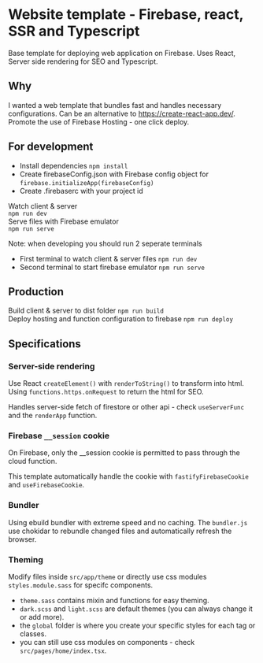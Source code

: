 # Website template - Firebase, react, SSR and Typescript

Base template for deploying web application on Firebase.
Uses React, Server side rendering for SEO and Typescript.

## Why

I wanted a web template that bundles fast and handles necessary configurations.
Can be an alternative to <https://create-react-app.dev/>.
Promote the use of Firebase Hosting - one click deploy.

## For development

- Install dependencies `npm install`
- Create firebaseConfig.json with Firebase config object for `firebase.initializeApp(firebaseConfig)`
- Create .firebaserc with your project id

Watch client & server  
`npm run dev`  
Serve files with Firebase emulator  
`npm run serve`  

Note: when developing you should run 2 seperate terminals

- First terminal to watch client & server files `npm run dev`
- Second terminal to start firebase emulator `npm run serve`

## Production

Build client & server to dist folder
`npm run build`  
Deploy hosting and function configuration to firebase
`npm run deploy`

## Specifications

### Server-side rendering

Use React `createElement()` with `renderToString()` to transform into html.
Using `functions.https.onRequest` to return the html for SEO.

Handles server-side fetch of firestore or other api - check `useServerFunc` and the `renderApp` function.

### Firebase `__session` cookie

On Firebase, only the __session cookie is permitted to pass through the cloud function.

This template automatically handle the cookie with `fastifyFirebaseCookie` and `useFirebaseCookie`.

### Bundler

Using ebuild bundler with extreme speed and no caching.
The `bundler.js` use chokidar to rebundle changed files and automatically refresh the browser.

### Theming

Modify files inside `src/app/theme` or directly use css modules `styles.module.sass` for specifc components.

- `theme.sass` contains mixin and functions for easy theming.
- `dark.scss` and `light.scss` are default themes (you can always change it or add more).
- the `global` folder is where you create your specific styles for each tag or classes.
- you can still use css modules on components - check `src/pages/home/index.tsx`.
